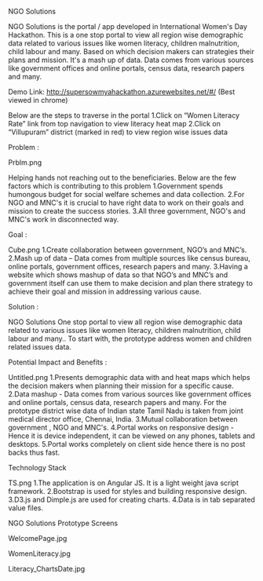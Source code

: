 NGO Solutions  

NGO Solutions is the portal / app developed in International Women's Day Hackathon. This is a one stop portal to view all region wise demographic data related to various issues like women literacy, children malnutrition, child labour and many. Based on which decision makers can strategies their plans and mission. It's a mash up of data. Data comes from various sources like government offices and online portals, census data, research papers and many.

 

Demo Link: http://supersowmyahackathon.azurewebsites.net/#/  (Best viewed in chrome)  

Below are the steps to traverse in the portal
1.Click on “Women Literacy Rate” link from top navigation to view literacy heat map
2.Click on “Villupuram” district (marked in red) to view region wise issues data 

 

Problem :

 

Prblm.png

Helping hands not reaching out to the beneficiaries. Below are the few factors which is contributing to this problem 
1.Government spends humongous budget for social welfare schemes and data collection. 
2.For NGO and MNC's it is crucial to have right data to work on their goals and mission to create the success stories. 
3.All three government, NGO's and MNC's work in disconnected way.

 

Goal :

 

Cube.png
1.Create collaboration between government, NGO’s and MNC’s.
2.Mash up of data – Data comes from multiple sources like census bureau, online portals, government offices, research papers and many.
3.Having a website which shows mashup of data so that NGO’s and MNC’s and government itself can use them to make decision and plan there strategy  to achieve their goal and mission in addressing various cause. 

 

Solution :

NGO Solutions One stop portal to view all region wise demographic data related to various issues like women literacy, children malnutrition, child labour and many.. To start with, the prototype address women and children related issues data.

Potential Impact and Benefits :

 

Untitled.png
1.Presents demographic data with  and heat maps which helps the decision makers when planning their mission for a specific cause.    
2.Data mashup - Data comes from various sources like government offices and online portals, census data, research papers and many. For the prototype district wise data of Indian state Tamil Nadu is taken from joint medical director office, Chennai, India.
3.Mutual collaboration between government , NGO and MNC's.
4.Portal works on responsive design - Hence it is device independent, it can be viewed on any phones, tablets and desktops.
5.Portal works completely on client side hence there is no post backs thus fast.

 

Technology Stack 

TS.png
1.The application is on Angular JS. It is a light weight java script framework.
2.Bootstrap is used for styles and building responsive design.
3.D3.js and Dimple.js are used for creating charts.
4.Data is in tab separated value files. 

 

NGO Solutions Prototype Screens

WelcomePage.jpg

WomenLiteracy.jpg

Literacy_ChartsDate.jpg

